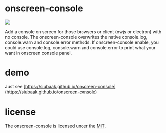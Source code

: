 # onscreen-console

[![](https://img.shields.io/npm/v/onscreen-console.svg?style=flat-square)](https://www.npmjs.com/package/onscreen-console)

Add a console on screen for those browsers or client (nwjs or electron) with no console. The onscreen-console overwrites the native console.log, console.warn and console.error methods. If onscreen-console enable, you could use console.log, console.warn and console.error to print what your want in onscreen console panel.

# demo

Just see [https://siubaak.github.io/onscreen-console](https://siubaak.github.io/onscreen-console)

# license

The onscreen-console is licensed under the [MIT](https://github.com/Siubaak/onscreen-console/blob/master/LICENSE).